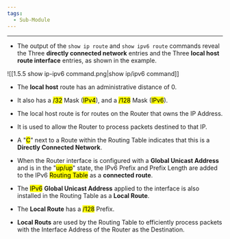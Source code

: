 ```yaml
---
tags:
  - Sub-Module
---
```


---
- The output of the `show ip route` and `show ipv6 route` commands reveal the Three **directly connected network** entries and the Three **local host route interface** entries, as shown in the example.

![[1.5.5 show ip-ipv6 command.png|show ip/ipv6 command]]

- The **local host** route has an administrative distance of 0. 
- It also has a <mark class="hltr-green">/32</mark> Mask (<mark class="hltr-blue">IPv4</mark>),
  and a <mark class="hltr-green">/128</mark> Mask (<mark class="hltr-blue">IPv6</mark>).
-  The local host route is for routes on the Router that owns the IP Address.
- It is used to allow the Router to process packets destined to that IP.

- A "<mark class="hltr-pink">C</mark>" next to a Route within the Routing Table indicates that this is a **Directly Connected Network**.
- When the Router interface is configured with a **Global Unicast Address** and is in the "<mark class="hltr-green">up/up</mark>" state, the IPv6 Prefix and Prefix Length are added to the IPv6 <mark class="hltr-yellow">Routing Table</mark> as a **connected route**.

- The <mark class="hltr-blue">IPv6</mark> **Global Unicast Address** applied to the interface is also installed in the Routing Table as a **Local Route**.
- The **Local Route** has a <mark class="hltr-green">/128</mark> Prefix.
- **Local Routs** are used by the Routing Table to efficiently process packets with the Interface Address of the Router as the Destination.